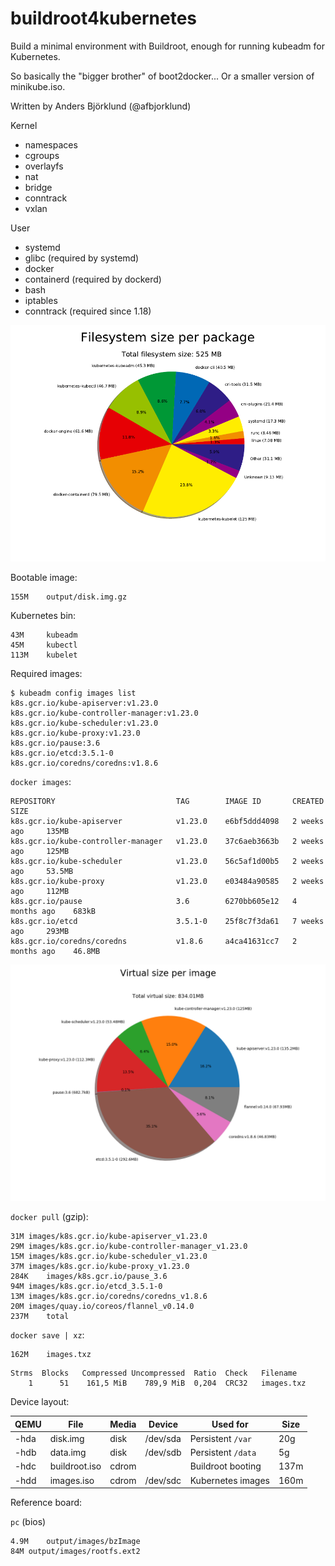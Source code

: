 buildroot4kubernetes
====================

Build a minimal environment with Buildroot, enough for running kubeadm for Kubernetes.

So basically the "bigger brother" of boot2docker... Or a smaller version of minikube.iso.

Written by Anders Björklund (@afbjorklund)


Kernel
* namespaces
* cgroups
* overlayfs
* nat
* bridge
* conntrack
* vxlan

User
* systemd
* glibc (required by systemd)
* docker
* containerd (required by dockerd)
* bash
* iptables
* conntrack (required since 1.18)


![graph size](graph-size.png)

Bootable image:

```
155M	output/disk.img.gz
```

Kubernetes bin:

```
43M     kubeadm
45M     kubectl
113M    kubelet
```

Required images:

```console
$ kubeadm config images list
k8s.gcr.io/kube-apiserver:v1.23.0
k8s.gcr.io/kube-controller-manager:v1.23.0
k8s.gcr.io/kube-scheduler:v1.23.0
k8s.gcr.io/kube-proxy:v1.23.0
k8s.gcr.io/pause:3.6
k8s.gcr.io/etcd:3.5.1-0
k8s.gcr.io/coredns/coredns:v1.8.6
```

`docker images`:

```
REPOSITORY                           TAG        IMAGE ID       CREATED         SIZE
k8s.gcr.io/kube-apiserver            v1.23.0    e6bf5ddd4098   2 weeks ago     135MB
k8s.gcr.io/kube-controller-manager   v1.23.0    37c6aeb3663b   2 weeks ago     125MB
k8s.gcr.io/kube-scheduler            v1.23.0    56c5af1d00b5   2 weeks ago     53.5MB
k8s.gcr.io/kube-proxy                v1.23.0    e03484a90585   2 weeks ago     112MB
k8s.gcr.io/pause                     3.6        6270bb605e12   4 months ago    683kB
k8s.gcr.io/etcd                      3.5.1-0    25f8c7f3da61   7 weeks ago     293MB
k8s.gcr.io/coredns/coredns           v1.8.6     a4ca41631cc7   2 months ago    46.8MB
```

![image size](image-size.png)

`docker pull` (gzip):

```
31M	images/k8s.gcr.io/kube-apiserver_v1.23.0
29M	images/k8s.gcr.io/kube-controller-manager_v1.23.0
15M	images/k8s.gcr.io/kube-scheduler_v1.23.0
37M	images/k8s.gcr.io/kube-proxy_v1.23.0
284K	images/k8s.gcr.io/pause_3.6
94M	images/k8s.gcr.io/etcd_3.5.1-0
13M	images/k8s.gcr.io/coredns/coredns_v1.8.6
20M	images/quay.io/coreos/flannel_v0.14.0
237M	total
```

`docker save | xz`:

```
162M	images.txz
```

```
Strms  Blocks   Compressed Uncompressed  Ratio  Check   Filename
    1      51    161,5 MiB    789,9 MiB  0,204  CRC32   images.txz
```

Device layout:

| QEMU | File          | Media | Device   | Used for          | Size |
| ---- | ------------- | ----- | -------- | ----------------- | ---- |
| -hda | disk.img      | disk  | /dev/sda | Persistent `/var` |  20g |
| -hdb | data.img      | disk  | /dev/sdb | Persistent `/data`|   5g |
| -hdc | buildroot.iso | cdrom |          | Buildroot booting | 137m |
| -hdd | images.iso    | cdrom | /dev/sdc | Kubernetes images | 160m |

Reference board:

`pc` (bios)

```
4.9M	output/images/bzImage
84M	output/images/rootfs.ext2
```
